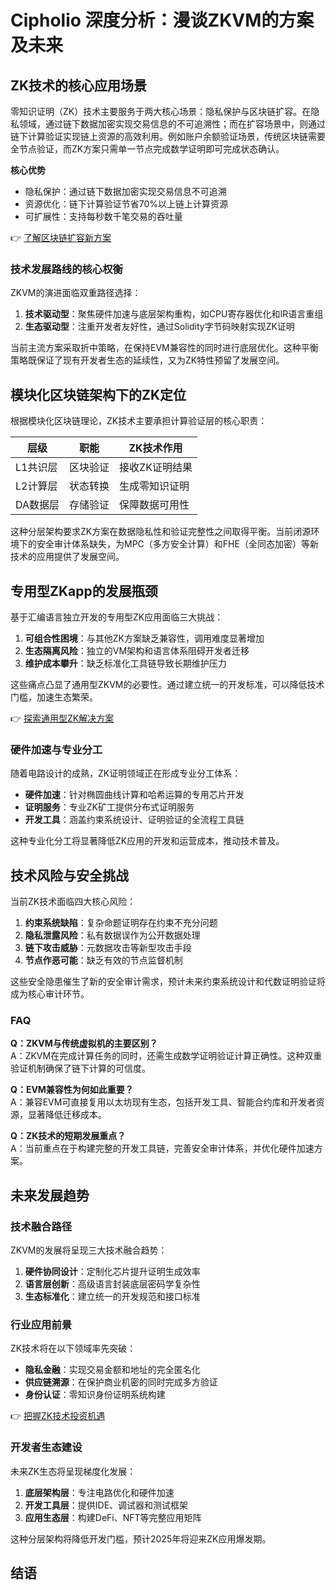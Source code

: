 # Cipholio 深度分析：漫谈ZKVM的方案及未来

## ZK技术的核心应用场景
零知识证明（ZK）技术主要服务于两大核心场景：隐私保护与区块链扩容。在隐私领域，通过链下数据加密实现交易信息的不可追溯性；而在扩容场景中，则通过链下计算验证实现链上资源的高效利用。例如账户余额验证场景，传统区块链需要全节点验证，而ZK方案只需单一节点完成数学证明即可完成状态确认。

**核心优势**  
- 隐私保护：通过链下数据加密实现交易信息不可追溯  
- 资源优化：链下计算验证节省70%以上链上计算资源  
- 可扩展性：支持每秒数千笔交易的吞吐量  

👉 [了解区块链扩容新方案](https://bit.ly/okx_welcome)

### 技术发展路线的核心权衡
ZKVM的演进面临双重路径选择：  
1. **技术驱动型**：聚焦硬件加速与底层架构重构，如CPU寄存器优化和IR语言重组  
2. **生态驱动型**：注重开发者友好性，通过Solidity字节码映射实现ZK证明  

当前主流方案采取折中策略，在保持EVM兼容性的同时进行底层优化。这种平衡策略既保证了现有开发者生态的延续性，又为ZK特性预留了发展空间。

## 模块化区块链架构下的ZK定位
根据模块化区块链理论，ZK技术主要承担计算验证层的核心职责：

| 层级 | 职能 | ZK技术作用 |
|-------|------|------------|
| L1共识层 | 区块验证 | 接收ZK证明结果 |
| L2计算层 | 状态转换 | 生成零知识证明 |
| DA数据层 | 存储验证 | 保障数据可用性 |

这种分层架构要求ZK方案在数据隐私性和验证完整性之间取得平衡。当前闭源环境下的安全审计体系缺失，为MPC（多方安全计算）和FHE（全同态加密）等新技术的应用提供了发展空间。

## 专用型ZKapp的发展瓶颈
基于汇编语言独立开发的专用型ZK应用面临三大挑战：
1. **可组合性困境**：与其他ZK方案缺乏兼容性，调用难度显著增加
2. **生态隔离风险**：独立的VM架构和语言体系阻碍开发者迁移
3. **维护成本攀升**：缺乏标准化工具链导致长期维护压力

这些痛点凸显了通用型ZKVM的必要性。通过建立统一的开发标准，可以降低技术门槛，加速生态繁荣。

👉 [探索通用型ZK解决方案](https://bit.ly/okx_welcome)

### 硬件加速与专业分工
随着电路设计的成熟，ZK证明领域正在形成专业分工体系：
- **硬件加速**：针对椭圆曲线计算和哈希运算的专用芯片开发
- **证明服务**：专业ZK矿工提供分布式证明服务
- **开发工具**：涵盖约束系统设计、证明验证的全流程工具链

这种专业化分工将显著降低ZK应用的开发和运营成本，推动技术普及。

## 技术风险与安全挑战
当前ZK技术面临四大核心风险：
1. **约束系统缺陷**：复杂命题证明存在约束不充分问题
2. **隐私泄露风险**：私有数据误作为公开数据处理
3. **链下攻击威胁**：元数据攻击等新型攻击手段
4. **节点作恶可能**：缺乏有效的节点监督机制

这些安全隐患催生了新的安全审计需求，预计未来约束系统设计和代数证明验证将成为核心审计环节。

### FAQ
**Q：ZKVM与传统虚拟机的主要区别？**  
A：ZKVM在完成计算任务的同时，还需生成数学证明验证计算正确性。这种双重验证机制确保了链下计算的可信度。

**Q：EVM兼容性为何如此重要？**  
A：兼容EVM可直接复用以太坊现有生态，包括开发工具、智能合约库和开发者资源，显著降低迁移成本。

**Q：ZK技术的短期发展重点？**  
A：当前重点在于构建完整的开发工具链，完善安全审计体系，并优化硬件加速方案。

## 未来发展趋势
### 技术融合路径
ZKVM的发展将呈现三大技术融合趋势：
1. **硬件协同设计**：定制化芯片提升证明生成效率
2. **语言层创新**：高级语言封装底层密码学复杂性
3. **生态标准化**：建立统一的开发规范和接口标准

### 行业应用前景
ZK技术将在以下领域率先突破：
- **隐私金融**：实现交易金额和地址的完全匿名化
- **供应链溯源**：在保护商业机密的同时完成多方验证
- **身份认证**：零知识身份证明系统构建

👉 [把握ZK技术投资机遇](https://bit.ly/okx_welcome)

### 开发者生态建设
未来ZK生态将呈现梯度化发展：
1. **底层架构层**：专注电路优化和硬件加速
2. **开发工具层**：提供IDE、调试器和测试框架
3. **应用生态层**：构建DeFi、NFT等完整应用矩阵

这种分层架构将降低开发门槛，预计2025年将迎来ZK应用爆发期。

## 结语